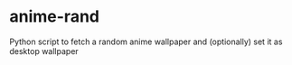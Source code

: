 # anime-rand
Python script to fetch a random anime wallpaper and (optionally) set it as desktop wallpaper
